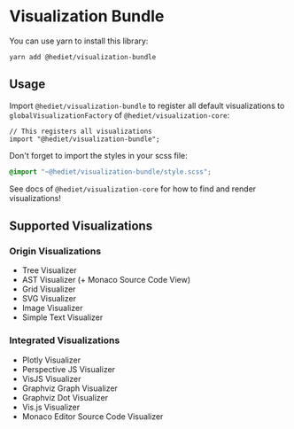 # Visualization Bundle

You can use yarn to install this library:

```
yarn add @hediet/visualization-bundle
```

## Usage

Import `@hediet/visualization-bundle` to register all default visualizations to `globalVisualizationFactory` of `@hediet/visualization-core`:

```tsx
// This registers all visualizations
import "@hediet/visualization-bundle";
```

Don't forget to import the styles in your scss file:

```scss
@import "~@hediet/visualization-bundle/style.scss";
```

See docs of `@hediet/visualization-core` for how to find and render visualizations!

## Supported Visualizations

### Origin Visualizations

-   Tree Visualizer
-   AST Visualizer (+ Monaco Source Code View)
-   Grid Visualizer
-   SVG Visualizer
-   Image Visualizer
-   Simple Text Visualizer

### Integrated Visualizations

-   Plotly Visualizer
-   Perspective JS Visualizer
-   VisJS Visualizer
-   Graphviz Graph Visualizer
-   Graphviz Dot Visualizer
-   Vis.js Visualizer
-   Monaco Editor Source Code Visualizer

